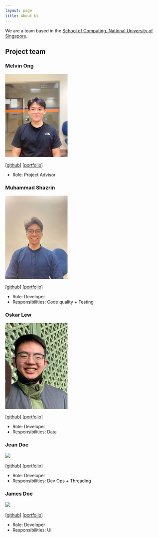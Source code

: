 ```yaml
---
layout: page
title: About Us
---
```


We are a team based in the [School of Computing, National University of Singapore](http://www.comp.nus.edu.sg).

## Project team

### Melvin Ong

<img src="images/mehvin.png" width="200px">

[[github](https://github.com/mehvin)]
[[portfolio](team/mehvin.md)]

* Role: Project Advisor

### Muhammad Shazrin

<img src="images/shazxrin.png" width="200px">

[[github](http://github.com/shazxrin)]
[[portfolio](team/shazxrin.md)]

* Role: Developer
* Responsibilities: Code quality + Testing

### Oskar Lew

<img src="images/skeltons.png" width="200px">

[[github](http://github.com/skeltons)] 
[[portfolio](team/skeltons.md)]

* Role: Developer
* Responsibilities: Data

### Jean Doe

<img src="images/johndoe.png" width="200px">

[[github](http://github.com/johndoe)]
[[portfolio](team/johndoe.md)]

* Role: Developer
* Responsibilities: Dev Ops + Threading

### James Doe

<img src="images/johndoe.png" width="200px">

[[github](http://github.com/johndoe)]
[[portfolio](team/johndoe.md)]

* Role: Developer
* Responsibilities: UI
